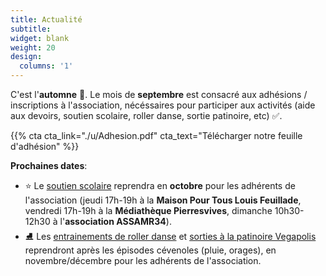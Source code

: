 ```yaml
---
title: Actualité
subtitle:
widget: blank
weight: 20
design:
  columns: '1'
---
```


C'est l'<b>automne</b> 🍂. Le mois de <b>septembre</b> est consacré aux adhésions</b> / inscriptions à l'association, nécéssaires pour participer aux activités (aide aux devoirs, soutien scolaire, roller danse, sortie patinoire, etc) ✅. 

{{% cta cta_link="./u/Adhesion.pdf" cta_text="Télécharger notre feuille d'adhésion" %}}

<b>Prochaines dates</b>:
- ⭐ Le [soutien scolaire](https://www.mathsetmaryam.fr/asso/soutien-scolaire-montpellier/) reprendra en <b>octobre</b> pour les adhérents de l'association (jeudi 17h-19h à la <b>Maison Pour Tous Louis Feuillade</b>, vendredi 17h-19h à la <b>Médiathèque Pierresvives</b>, dimanche 10h30-12h30 à l'<b>association ASSAMR34</b>).
- ⛸️ Les [entrainements de roller danse](https://www.mathsetmaryam.fr/c/roller/) et [sorties à la patinoire Vegapolis](https://www.vegapolis.fr/pistes-2/) reprendront après les épisodes cévenoles (pluie, orages), en novembre/décembre pour les adhérents de l'association.